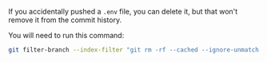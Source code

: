 If you accidentally pushed a `.env` file, you can delete it, but that won't remove it from the commit history.

You will need to run this command:

```bash
git filter-branch --index-filter "git rm -rf --cached --ignore-unmatch .env" HEAD
```
